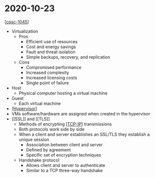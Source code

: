 # 2020-10-23

[[cpsc-1045]]

- Virtualization
  - Pros
    - Efficient use of resources
    - Cost and energy savings
    - Fault and threat isolation
    - Simple backups, recovery, and replication
  - Cons
    - Compromised performance
    - Increased complexity
    - Increased licensing costs
    - Single point of failure
- Host
  - Physical computer hosting a virtual machine
- Guest
  - Each virtual machine
- [[Hypervisor]]
- VMs software/hardware are assigned when created in the hypervisor
- [[SSL]] and [[TLS]]
  - Methods of encrypting [[TCP-IP]] transmissions
  - Both protocols work side by side
  - When a client and server establishes an SSL/TLS they establish a unique session
    - Association between client and server
    - Defined by agreement
    - Specific set of encryption techniques
  - Handshake protocol
    - Allows client and server to authenticate
    - Similar to a TCP three-way handshake

[//begin]: # "Autogenerated link references for markdown compatibility"
[cpsc-1045]: cpsc-1045 "CPSC 1045 - Intro. to Web Programming"
[Hypervisor]: hypervisor "Hypervisor"
[TCP-IP]: tcp-ip "TCP/IP"
[//end]: # "Autogenerated link references"